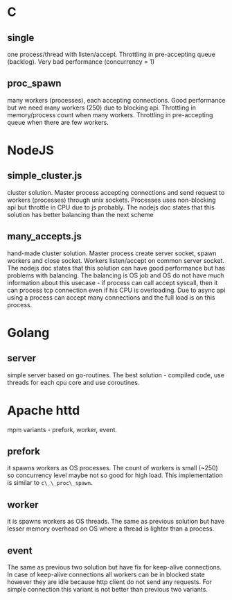 # C

## single

one process/thread with listen/accept. Throttling in pre-accepting queue
(backlog). Very bad performance (concurrency = 1)

## proc\_spawn

many workers (processes), each accepting connections. Good performance but we
need many workers (250) due to blocking api. Throttling in memory/process count
when many workers. Throttling in pre-accepting queue when there are few workers.

# NodeJS

## simple\_cluster.js

cluster solution. Master process accepting connections and send request to
workers (processes) through unix sockets. Processes uses non-blocking api but
throttle in CPU due to js probably. The nodejs doc states that this solution has
better balancing than the next scheme

## many\_accepts.js

hand-made cluster solution. Master process create server socket, spawn workers
and close socket. Workers listen/accept on common server socket. The nodejs doc
states that this solution can have good performance but has problems with
balancing. The balancing is OS job and OS do not have much information about
this usecase - if process can call accept syscall, then it can process tcp
connection even if his CPU is overloading. Due to async api using a process can
accept many connections and the full load is on this process.

# Golang

## server

simple server based on go-routines. The best solution - compiled code, use
threads for each cpu core and use coroutines.

# Apache httd

mpm variants - prefork, worker, event.

## prefork

it spawns workers as OS processes. The count of workers is small (~250) so
concurrency level maybe not so good for high load. This implementation is
similar to `c\_\_proc\_spawn`.

## worker

it is spawns workers as OS threads. The same as previous solution but have
lesser memory overhead on OS where a thread is lighter than a process.

## event

The same as previous two solution but have fix for keep-alive connections. In
case of keep-alive connections all workers can be in blocked state however they
are idle because http client do not send any requests. For simple connection
this variant is not better than previous two variants.
